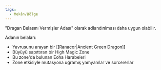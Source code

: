 ```yaml
---  
tags:  
  - Mekân/Bölge  
---  
```

  
"Dragan Belasını Vermişler Adası" olarak adlandırılması daha uygun olabilir.  
  
Adanın belaları:  

- Yavrusunu arayan bir [[Ranacor|Ancient Green Dragon]]  
- Büyüyü sapıttıran bir High Magic Zone  
- Bu zone'da bulunan Eoha Harabeleri  
- Zone etkisiyle mutasyona uğramış yamyamlar ve sorcererlar